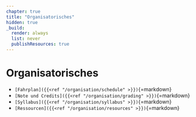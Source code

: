 ```yaml
---
chapter: true
title: "Organisatorisches"
hidden: true
_build:
  render: always
  list: never
  publishResources: true
---
```



# Organisatorisches


*   `[Fahrplan]({{<ref "/organisation/schedule" >}})`{=markdown}
*   `[Note und Credits]({{<ref "/organisation/grading" >}})`{=markdown}
*   `[Syllabus]({{<ref "/organisation/syllabus" >}})`{=markdown}
*   `[Ressourcen]({{<ref "/organisation/resources" >}})`{=markdown}
